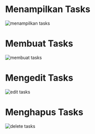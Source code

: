 # Menampilkan Tasks
![menampilkan tasks](https://github.com/user-attachments/assets/317ef472-4800-4bb8-80b9-56e5a817caaf)

# Membuat Tasks
![membuat tasks](https://github.com/user-attachments/assets/e23cf8aa-742c-4bb4-9a70-54a229b341a2)

# Mengedit Tasks
![edit tasks](https://github.com/user-attachments/assets/fbc19cf7-02c1-4031-b4e1-2c3f9e471f47)

# Menghapus Tasks
![delete tasks](https://github.com/user-attachments/assets/8080df24-22cf-4b38-958e-db1de3b50f2a)

